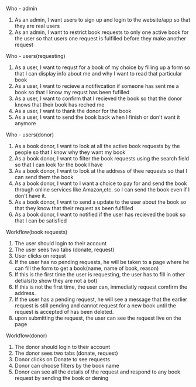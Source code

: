 Who - admin
1) As an admin, I want users to sign up and login to the website/app so that they are real users
2) As an admin, I want to restrict book requests to only one active book for the user so that users one request is fulfilled before they make another request

 Who - users(requesting)
 1) As a user, I want to requst for a book of my choice by filling up a form so that I can display info about me and why I want to read that particular book
 2) As a user, I want to recieve a notifivcation if someone has sent me a book so that I know my requst has been fufilled
 3) As a user, I want to confirm that I recieved the book so that the donor knows that their book has reched me
 4) As a user, I want to  thank the donor for the book
 5) As a user, I want to send the book back when I finish or don't want it anymore

Who - users(donor)
 1) As a book donor, I want to look at all the active book requests by the people so that I know why they want my book
 2) As a book donor, I want to filter the book requests using the search field so that I can look for the book I have
 3) As a book donor, I want to look at the address of thee requests so that I can send them the book
 4) As a book donor, I want to I want a choice to pay for and send the book through online services like Amazon,etc. so I can send the book even if I don't have it.
 5) As a book donor, I want to send a update to the user about the book so that they know that their request as been fulfilled
 6) As a book donor, I want to notified if the user has recieved the book so that I can be satisfied

 Workflow(book requests)
 1) The user should login to their account
 2) The user sees two tabs (donate, request)
 3) User clicks on requst
 4) If the user has no pending requests, he will be taken to a page where he can fill the form to get a book(name, name of book, reason)
 5) If this is the first time the user is requesting, the user has to fill in other detials(to show they are not a bot)
 6) If this is not the first time, the user can, immediatly request comfirm the address.
 7) If the user has a pending request, he will see a message that the earlier request is still pending and cannot request for a new book until the request is accepted of has been deleted.
 8) upon submitting the request, the user can see the request live on the page 
 
 Workflow(donor)
 1) The donor should login to their account
 2) The donor sees two tabs (donate, request)
 3) Donor clicks on Donate to see requests
 4) Donor can choose filters by the book name 
 5) Donor can see all the details of the request and respond to any book request by sending the book or dening